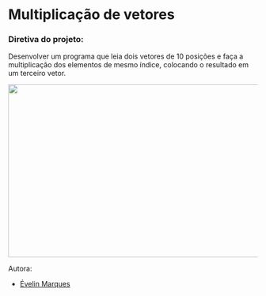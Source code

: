# Multiplicação de vetores

### Diretiva do projeto:
Desenvolver um programa que leia dois vetores de 10 posições e faça a multiplicação dos elementos de mesmo índice, colocando o resultado em um terceiro vetor.


<img src="https://user-images.githubusercontent.com/56482367/86540440-b0b52c00-bedb-11ea-86a3-b41659c4fc4b.PNG" height="350" width="600">


Autora:
* [Évelin Marques](https://www.linkedin.com/in/evelinmarquess/)